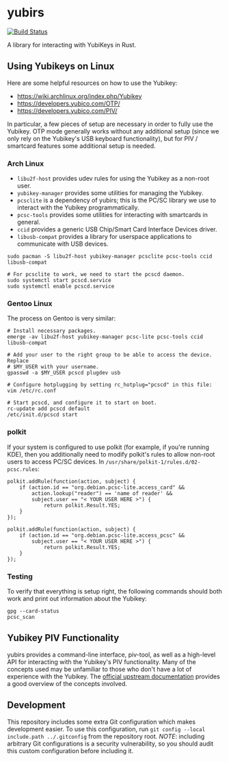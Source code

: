 # yubirs

[![Build Status](https://travis-ci.org/CmdrMoozy/yubirs.svg?branch=master)](https://travis-ci.org/CmdrMoozy/yubirs)

A library for interacting with YubiKeys in Rust.

## Using Yubikeys on Linux

Here are some helpful resources on how to use the Yubikey:

- https://wiki.archlinux.org/index.php/Yubikey
- https://developers.yubico.com/OTP/
- https://developers.yubico.com/PIV/

In particular, a few pieces of setup are necessary in order to fully use the Yubikey. OTP mode generally works without any additional setup (since we only rely on the Yubikey's USB keyboard functionality), but for PIV / smartcard features some additional setup is needed.

### Arch Linux

- `libu2f-host` provides udev rules for using the Yubikey as a non-root user.
- `yubikey-manager` provides some utilities for managing the Yubikey.
- `pcsclite` is a dependency of yubirs; this is the PC/SC library we use to interact with the Yubikey programmatically.
- `pcsc-tools` provides some utilities for interacting with smartcards in general.
- `ccid` provides a generic USB Chip/Smart Card Interface Devices driver.
- `libusb-compat` provides a library for userspace applications to communicate with USB devices.

```shell
sudo pacman -S libu2f-host yubikey-manager pcsclite pcsc-tools ccid libusb-compat

# For pcsclite to work, we need to start the pcscd daemon.
sudo systemctl start pcscd.service
sudo systemctl enable pcscd.service
```

### Gentoo Linux

The process on Gentoo is very similar:

```shell
# Install necessary packages.
emerge -av libu2f-host yubikey-manager pcsc-lite pcsc-tools ccid libusb-compat

# Add your user to the right group to be able to access the device. Replace
# $MY_USER with your username.
gpasswd -a $MY_USER pcscd plugdev usb

# Configure hotplugging by setting rc_hotplug="pcscd" in this file:
vim /etc/rc.conf

# Start pcscd, and configure it to start on boot.
rc-update add pcscd default
/etc/init.d/pcscd start
```

### polkit

If your system is configured to use polkit (for example, if you're running KDE), then you additionally need to modify polkit's rules to allow non-root users to access PC/SC devices. In `/usr/share/polkit-1/rules.d/02-pcsc.rules`:

```
polkit.addRule(function(action, subject) {
    if (action.id == "org.debian.pcsc-lite.access_card" &&
        action.lookup("reader") == 'name of reader' &&
        subject.user == "< YOUR USER HERE >") {
            return polkit.Result.YES;
    }
});

polkit.addRule(function(action, subject) {
    if (action.id == "org.debian.pcsc-lite.access_pcsc" &&
        subject.user == "< YOUR USER HERE >") {
            return polkit.Result.YES;
    }
});
```

### Testing

To verify that everything is setup right, the following commands should both work and print out information about the Yubikey:

```shell
gpg --card-status
pcsc_scan
```

## Yubikey PIV Functionality

yubirs provides a command-line interface, piv-tool, as well as a high-level API for interacting with the Yubikey's PIV functionality. Many of the concepts used may be unfamiliar to those who don't have a lot of experience with the Yubikey. The [official upstream documentation](https://developers.yubico.com/PIV/Introduction/YubiKey_and_PIV.html) provides a good overview of the concepts involved.

## Development

This repository includes some extra Git configuration which makes development easier. To use this configuration, run `git config --local include.path ../.gitconfig` from the repository root. *NOTE*: including arbitrary Git configurations is a security vulnerability, so you should audit this custom configuration before including it.
